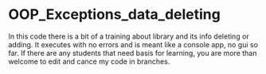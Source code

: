 # OOP_Exceptions_data_deleting
In this code there is a bit of a training about library and its info deleting or adding. It executes with no errors and is meant like a console app, no gui so far. If there are any students that need basis for learning, you are more than welcome to edit and cance my code in branches.
